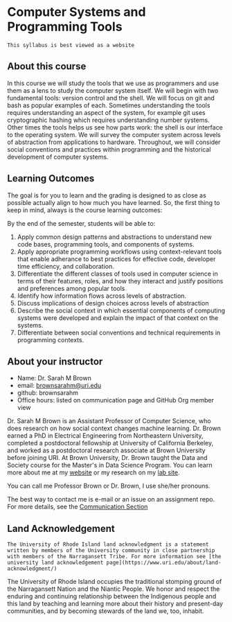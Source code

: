 # Computer Systems and Programming Tools

```{important}
This syllabus is best viewed as a website
```

## About this course

In this course we will study the tools that we use as programmers and use them as a lens to study 
the computer system itself.  We will begin with two fundamental tools: version control and the shell. We will focus on git and bash as popular examples of each. Sometimes understanding the tools requires understanding an aspect of the system, for example git uses cryptographic hashing which requires understanding number systems.  Other times the tools helps us see how parts work: the shell is our interface to the operating system. We will survey the computer system across levels of abstraction from applications to hardware. Throughout, we will consider social conventions and practices within programming and the historical development of computer systems.  



## Learning Outcomes

The goal is for you to learn and the grading is designed to as close as possible actually 
align to how much you have learned.  So, the first thing to keep in mind, always is the 
course learning outcomes:

By the end of the semester, students will be able to:

1. Apply common design patterns and abstractions to understand new code bases, programming tools, and components of systems. 
1. Apply appropriate programming workflows using context-relevant tools that enable adherance to best practices for effective code, developer time efficiency, and collaboration. 
2. Differentiate the different classes of tools used in computer science in terms of their features, roles, and how they interact and justify positions and preferences among popular tools
3. Identify how information flows across levels of abstraction. 
4. Discuss implications of design choices across levels of abstraction
5. Describe the social context in which essential components of computing systems were developed and explain the impact of that context on the systems.
6. Differentiate between social conventions and technical requirements in programming contexts. 


<!-- 
## About this syllabus

This syllabus is a *living*  document.  You can get notification of changes from GitHub by "watching" the
{{ '[repository](https://github.com/introcompsys/{repo})'.format(repo=repo_name) }}
You can view the date of changes and exactly what changes were made on the Github {{ repo_commits}} page.

Creating an {{ repo_issue }} is also a good way to ask questions about anything in the course it will prompt additions and expand the FAQ section.

```{admonition} Should you download the syllabus and rely on your offline copy?
:class: anchor,dropdown

No, because the syallabus changes
```
 -->

## About your instructor

- Name: Dr. Sarah M Brown
- email: brownsarahm@uri.edu
- github: brownsarahm
- Office hours:  listed on communication page and GitHub Org member view


Dr. Sarah M Brown is an Assistant Professor of Computer Science, who does research on how social context changes machine learning. Dr. Brown earned a PhD in Electrical Engineering from Northeastern University, completed a postdoctoral fellowship at University of California Berkeley, and worked as a postdoctoral research associate at Brown University before joining URI. At Brown University, Dr. Brown taught the Data and Society course for the Master's in Data Science Program. You can learn more about me at my [website](http://sarahmbrown.org/) or my research on my [lab site](https://ml4sts.com/).

You can call me Professor Brown or Dr. Brown, I use she/her pronouns.

The best way to contact me is e-mail or an issue on an assignment repo. For more details, see the [Communication Section](communication)


## Land Acknowledgement

```{important}
The University of Rhode Island land acknowledgment is a statement written by members of the University community in close partnership with members of the Narragansett Tribe. For more information see [the university land acknowledgement page](https://www.uri.edu/about/land-acknowledgment/)
```

The University of Rhode Island occupies the traditional stomping ground of the Narragansett Nation and the Niantic People. We honor and respect the enduring and continuing relationship between the Indigenous people and this land by teaching and learning more about their history and present-day communities, and by becoming stewards of the land we, too, inhabit.

<!-- ### About online interactions -->
